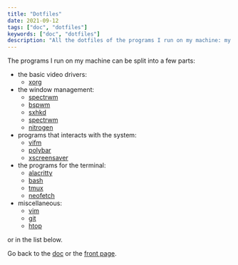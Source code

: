 ```yaml
---
title: "Dotfiles"
date: 2021-09-12
tags: ["doc", "dotfiles"]
keywords: ["doc", "dotfiles"]
description: "All the dotfiles of the programs I run on my machine: my windows manager of the moment, my bar, my terminal emulator and many more."
---
```


The programs I run on my machine can be split into a few parts:
- the basic video drivers:
  - [xorg](/public/doc/config/dotfiles/x)
- the window management:
  - [spectrwm](/public/doc/config/dotfiles/spectrwm)
  - [bspwm](/public/doc/config/dotfiles/bspwm)
  - [sxhkd](/public/doc/config/dotfiles/sxhkd)
  - [spectrwm](/public/doc/config/dotfiles/spectrwm)
  - [nitrogen](/public/doc/config/dotfiles/nitrogen)
- programs that interacts with the system:
  - [vifm](/public/doc/config/dotfiles/vifm)
  - [polybar](/public/doc/config/dotfiles/polybar)
  - [xscreensaver](/public/doc/config/dotfiles/xscreensaver)
- the programs for the terminal:
  - [alacritty](/public/doc/config/dotfiles/alacritty)
  - [bash](/public/doc/config/dotfiles/bash)
  - [tmux](/public/doc/config/dotfiles/tmux)
  - [neofetch](/public/doc/config/dotfiles/neofetch)
- miscellaneous:
  - [vim](/public/doc/config/dotfiles/vim)
  - [git](/public/doc/config/dotfiles/git)
  - [htop](/public/doc/config/dotfiles/htop)

or in the list below.


Go back to the [doc](/public/doc/config) or the [front page](/public).  
